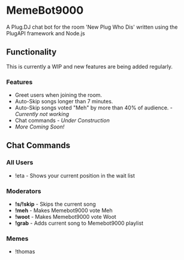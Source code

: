 # MemeBot9000

A Plug.DJ chat bot for the room 'New Plug Who Dis' written using the PlugAPI framework and Node.js

## Functionality

This is currently a WIP and new features are being added regularly.

### Features

* Greet users when joining the room.
* Auto-Skip songs longer than 7 minutes.
* Auto-Skip songs voted "Meh" by more than 40% of audience. - *Currently not working*
* Chat commands - *Under Construction*
* *More Coming Soon!*

## Chat Commands

### All Users

* !eta - Shows your current position in the wait list

### Moderators

* **!s/!skip** - Skips the current song
* **!meh** - Makes Memebot9000 vote Meh
* **!woot** - Makes Memebot9000 vote Woot
* **!grab** - Adds current song to Memebot9000 playlist

### Memes

* !thomas
